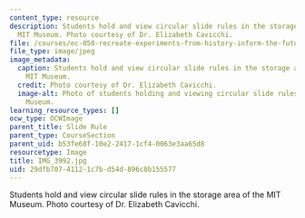 ```yaml
---
content_type: resource
description: Students hold and view circular slide rules in the storage area of the
  MIT Museum. Photo courtesy of Dr. Elizabeth Cavicchi.
file: /courses/ec-050-recreate-experiments-from-history-inform-the-future-from-the-past-galileo-january-iap-2010/29dfb70741121c7bd54d896c8b155577_IMG_3992.jpg
file_type: image/jpeg
image_metadata:
  caption: Students hold and view circular slide rules in the storage area of the
    MIT Museum.
  credit: Photo courtesy of Dr. Elizabeth Cavicchi.
  image-alt: Photo of students holding and viewing circular slide rules in the MIT
    Museum.
learning_resource_types: []
ocw_type: OCWImage
parent_title: Slide Rule
parent_type: CourseSection
parent_uid: b53fe68f-10e2-2417-1cf4-0063e3aa65d8
resourcetype: Image
title: IMG_3992.jpg
uid: 29dfb707-4112-1c7b-d54d-896c8b155577
---
```

Students hold and view circular slide rules in the storage area of the MIT Museum. Photo courtesy of Dr. Elizabeth Cavicchi.

